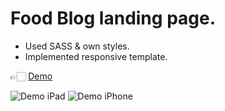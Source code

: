 # Food Blog landing page.

- Used SASS & own styles.
- Implemented responsive template.

👉🏻 [Demo](https://yaninatrekhleb.github.io/food-blog-sass/)

![Demo iPad](./images/demo/ipad-demo.gif)
![Demo iPhone](./images/demo/iphone-demo.gif)
